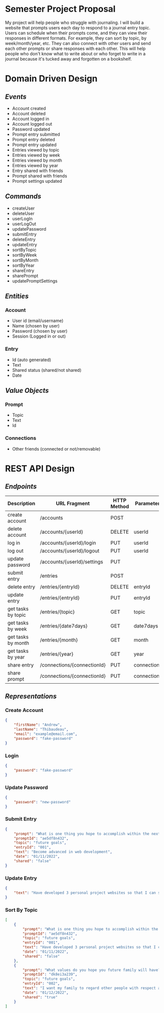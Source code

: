 # Semester Project Proposal

My project will help people who struggle with journaling. I will build a website that prompts users each day to respond to a journal entry topic. Users can schedule when their prompts come, and they can view their responses in different formats. For example, they can sort by topic, by week/month/year, etc. They can also connect with other users and send each other prompts or share responses with each other. This will help people who don't know what to write about or who forget to write in a journal because it's tucked away and forgotten on a bookshelf.


# Domain Driven Design

## *Events*

* Account created
* Account deleted
* Account logged in
* Account logged out
* Password updated
* Prompt entry submitted
* Prompt entry deleted
* Prompt entry updated
* Entries viewed by topic
* Entries viewed by week
* Entries viewed by month
* Entries viewed by year
* Entry shared with friends
* Prompt shared with friends
* Prompt settings updated

## *Commands*

* createUser
* deleteUser
* userLogIn
* userLogOut
* updatePassword
* submitEntry
* deleteEntry
* updateEntry
* sortByTopic
* sortByWeek
* sortByMonth
* sortByYear
* shareEntry
* sharePrompt
* updatePromptSettings

## *Entities*

### Account

* User id (email/username)
* Name (chosen by user)
* Password (chosen by user)
* Session (Logged in or out)

### Entry

* Id (auto generated)
* Text
* Shared status (shared/not shared)
* Date

## *Value Objects*

### Prompt

* Topic
* Text
* Id

### Connections

* Other friends (connected or not/removable)


# REST API Design

## *Endpoints*

| Description | URL Fragment | HTTP Method | Parameters | Representations |
| ----------- | ------------ | ----------- | ---------- | --------------- |
| create account | /accounts | POST |                   | Create Account  |
| delete account | /accounts/{userId} | DELETE | userId |                 |
| log in | /accounts/{userId}/login | PUT | userId      | Login           |
| log out | /accounts/{userId}/logout | PUT | userId    |                 |
| update password | /accounts/{userId}/settings | PUT | | Update Password |
| submit entry | /entries    | POST |                   | Submit Entry    |
| delete entry | /entries/{entryId} | DELETE | entryId  |                 |
| update entry | /entries/{entryId} | PUT | entryId     | Update Entry    |
| get tasks by topic | /entries/{topic} | GET | topic   | Sort by Topic   |
| get tasks by week | /entries/{date7days} | GET | date7days |            |
| get tasks by month | /entries/{month} | GET | month   |                 |
| get tasks by year | /entries/{year} | GET | year      |                 |
| share entry | /connections/{connectionId} | PUT | connectionId |        |
| share prompt | /connections/{connectionId} | PUT | connectionId |       |


## *Representations*

### Create Account
```json
{
    "firstName": "Andrew",
    "lastName": "Thibaudeau",
    "email": "example@email.com",
    "password": "fake-password"
}
```

### Login
```json
{
    "password": "fake-password"
}
```

### Update Password
```json
{
    "password": "new-password"
}
```

### Submit Entry
```json
{
    "prompt": "What is one thing you hope to accomplish within the next year and why?",
    "promptId": "ae5df8n432",
    "topic": "future goals",
    "entryId": "001",
    "text": "Become advanced in web development",
    "date": "01/11/2022",
    "shared": "false"
}
```

### Update Entry
```json
{
    "text": "Have developed 3 personal project websites so that I can show employers my work."
}
```

### Sort By Topic
```json
[
    {
        "prompt": "What is one thing you hope to accomplish within the next year and why?",
        "promptId": "ae5df8n432",
        "topic": "future goals",
        "entryId": "001",
        "text": "Have developed 3 personal project websites so that I can show employers my work.",
        "date": "01/11/2022",
        "shared": "false"
    },
    {
        "prompt": "What values do you hope you future family will have?",
        "promptId": "dk8ei3a239",
        "topic": "future goals",
        "entryId": "002",
        "text": "I want my family to regard other people with respect and be kind. I want my kids to instinctively stand up for their friends and serve others whenever someone needs help.",
        "date": "01/12/2022",
        "shared": "true"
    }
]
```